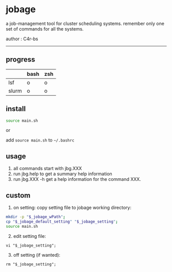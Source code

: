 # jobage 

a job-management tool for cluster scheduling systems.
remember only one set of commands for all the systems.


author : C4r-bs

---

## progress 

|       | bash | zsh  |
| ----- | ---- | ---- |
| lsf   | o    | o    |
| slurm | o    | o    |


## install

```bash
source main.sh
```
or

add `source main.sh` to `~/.bashrc`

## usage

1. all commands start with jbg.XXX
2. run jbg.help to get a summary help information
3. run jbg.XXX -h get a help information for the command XXX.

## custom 

1. on setting: copy setting file to jobage working directory:

``` bash
mkdir -p "$_jobage_wPath";
cp "$_jobage_default_setting" "$_jobage_setting";
source main.sh
```

2. edit setting file:
  
``` shell
vi "$_jobage_setting";
```

3. off setting (if wanted):
  
``` shell
rm "$_jobage_setting";
```



